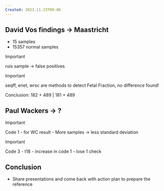 ```yaml
---
Created: 2023-11-23T09:06
---
```

  

## David Vos findings → Maastricht

- 15 samples
- 15357 normal samples

  

> [!important]  
> ruis sample → false positives  

  

> [!important]  
> seqff, enet, wrsc are methods to detect Fetal Fraction, no difference found!  

  

Conclusion: 182 + 489 | 181 + 489

  

## Paul Wackers → ?

  

> [!important]  
> Code 1 - for WC result - More samples → less standard deviation  
  
> [!important]  
> Code 3 - t18 - increase in code 1 - lose 1 check  

## Conclusion

- Share presentations and come back with action plan to prepare the reference